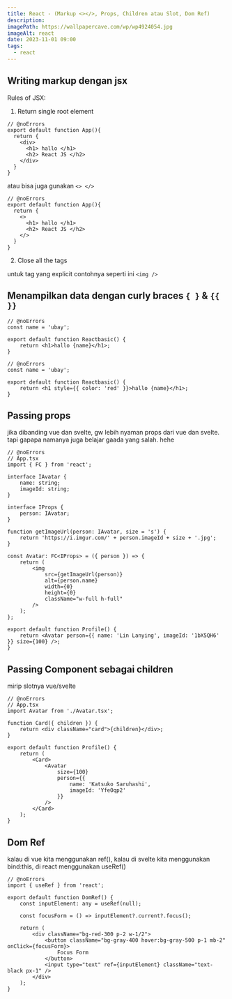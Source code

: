 ```yaml
---
title: React - (Markup <></>, Props, Children atau Slot, Dom Ref)
description:
imagePath: https://wallpapercave.com/wp/wp4924054.jpg
imageAlt: react
date: 2023-11-01 09:00
tags:
  - react
---
```


## Writing markup dengan jsx

Rules of JSX:

1. Return single root element

```tsx
// @noErrors
export default function App(){
  return {
    <div>
      <h1> hallo </h1>
      <h2> React JS </h2>
    </div>
  }
}
```

atau bisa juga gunakan `<> </>`

```tsx
// @noErrors
export default function App(){
  return {
    <>
      <h1> hallo </h1>
      <h2> React JS </h2>
    </>
  }
}
```

2. Close all the tags

untuk tag yang explicit contohnya seperti ini <kbd>`<img />`</kbd>

## Menampilkan data dengan curly braces `{ }` & `{{ }}`

```tsx
// @noErrors
const name = 'ubay';

export default function Reactbasic() {
	return <h1>hallo {name}</h1>;
}
```

```tsx
// @noErrors
const name = 'ubay';

export default function Reactbasic() {
	return <h1 style={{ color: 'red' }}>hallo {name}</h1>;
}
```

## Passing props

jika dibanding vue dan svelte, gw lebih nyaman props dari vue dan svelte. tapi gapapa namanya juga belajar gaada yang salah. hehe

```tsx
// @noErrors
// App.tsx
import { FC } from 'react';

interface IAvatar {
	name: string;
	imageId: string;
}

interface IProps {
	person: IAvatar;
}

function getImageUrl(person: IAvatar, size = 's') {
	return 'https://i.imgur.com/' + person.imageId + size + '.jpg';
}

const Avatar: FC<IProps> = ({ person }) => {
	return (
		<img
			src={getImageUrl(person)}
			alt={person.name}
			width={0}
			height={0}
			className="w-full h-full"
		/>
	);
};

export default function Profile() {
	return <Avatar person={{ name: 'Lin Lanying', imageId: '1bX5QH6' }} size={100} />;
}
```

## Passing Component sebagai children

mirip slotnya vue/svelte

```tsx
// @noErrors
// App.tsx
import Avatar from './Avatar.tsx';

function Card({ children }) {
	return <div className="card">{children}</div>;
}

export default function Profile() {
	return (
		<Card>
			<Avatar
				size={100}
				person={{
					name: 'Katsuko Saruhashi',
					imageId: 'YfeOqp2'
				}}
			/>
		</Card>
	);
}
```

## Dom Ref

kalau di vue kita menggunakan ref(), kalau di svelte kita menggunakan bind:this,
di react menggunakan useRef()

```tsx
// @noErrors
import { useRef } from 'react';

export default function DomRef() {
	const inputElement: any = useRef(null);

	const focusForm = () => inputElement?.current?.focus();

	return (
		<div className="bg-red-300 p-2 w-1/2">
			<button className="bg-gray-400 hover:bg-gray-500 p-1 mb-2" onClick={focusForm}>
				Focus Form
			</button>
			<input type="text" ref={inputElement} className="text-black px-1" />
		</div>
	);
}
```
